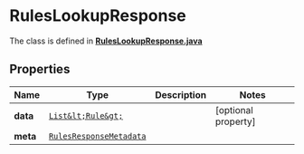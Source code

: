 

# RulesLookupResponse

The class is defined in **[RulesLookupResponse.java](../../src/main/java/example/micronaut/model/RulesLookupResponse.java)**

## Properties

Name | Type | Description | Notes
------------ | ------------- | ------------- | -------------
**data** | [`List&lt;Rule&gt;`](Rule.md) |  |  [optional property]
**meta** | [`RulesResponseMetadata`](RulesResponseMetadata.md) |  | 





